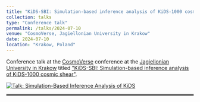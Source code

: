 ```yaml
---
title: "KiDS-SBI: Simulation-based inference analysis of KiDS-1000 cosmic shear"
collection: talks
type: "Conference talk"
permalink: /talks/2024-07-10
venue: "CosmoVerse, Jagiellonian University in Krakow"
date: 2024-07-10
location: "Krakow, Poland"
---
```


Conference talk at the [CosmoVerse](https://indico.oa.uj.edu.pl/event/3/overview) conference at the [Jagiellonian University in Krakow](https://fais.uj.edu.pl/en_GB/homepage) titled ["KiDS-SBI: Simulation-based inference analysis of KiDS-1000 cosmic shear"](../files/2024-07-10_kids-sbi_cosmoverse_krakow.pdf).

[![Talk: Simulation-Based Inference Analysis of KiDS](../images/video_thumbnail.png)](http://www.youtube.com/watch?v=Byihs5YaCMU "Simulation-Based Inference Analysis of KiDS")

<hr style="border:2px solid gray">
